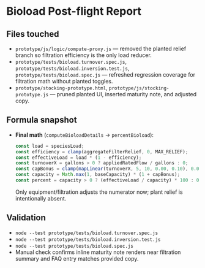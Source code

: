 # Bioload Post-flight Report

## Files touched
- `prototype/js/logic/compute-proxy.js` — removed the planted relief branch so filtration efficiency is the only load reducer.
- `prototype/tests/bioload.turnover.spec.js`, `prototype/tests/bioload.inversion.test.js`, `prototype/tests/bioload.spec.js` — refreshed regression coverage for filtration math without planted toggles.
- `prototype/stocking-prototype.html`, `prototype/js/stocking-prototype.js` — pruned planted UI, inserted maturity note, and adjusted copy.

## Formula snapshot
- **Final math** (`computeBioloadDetails` → `percentBioload`):
  ```js
  const load = speciesLoad;
  const efficiency = clamp(aggregateFilterRelief, 0, MAX_RELIEF);
  const effectiveLoad = load * (1 - efficiency);
  const turnoverX = gallons > 0 ? appliedRatedFlow / gallons : 0;
  const capBonus = clamp(mapLinear(turnoverX, 5, 10, 0.00, 0.10), 0.00, 0.10);
  const capacity = Math.max(1, baseCapacity) * (1 + capBonus);
  const percent = capacity > 0 ? (effectiveLoad / capacity) * 100 : 0;
  ```
  Only equipment/filtration adjusts the numerator now; plant relief is intentionally absent.

## Validation
- `node --test prototype/tests/bioload.turnover.spec.js`
- `node --test prototype/tests/bioload.inversion.test.js`
- `node --test prototype/tests/bioload.spec.js`
- Manual check confirms inline maturity note renders near filtration summary and FAQ entry matches provided copy.
